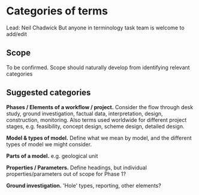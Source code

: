 # Categories of terms
Lead: Neil Chadwick
But anyone in terminology task team is welcome to add/edit

## Scope
To be confirmed. Scope should naturally develop from identifying relevant categories

## Suggested categories

**Phases / Elements of a workflow / project.**
Consider the flow through desk study, ground investigation, factual data, interpretation, design, construction, monitoring. Also terms used worldwide for different project stages, e.g. feasibility, concept design, scheme design, detailed design.

**Model & types of model.**
Define what we mean by model, and the different types of model we might consider.

**Parts of a model.**
e.g. geological unit

**Properties / Parameters.**
Define headings, but individual properties/parameters out of scope for Phase 1?

**Ground investigation.**
'Hole' types, reporting, other elements?
